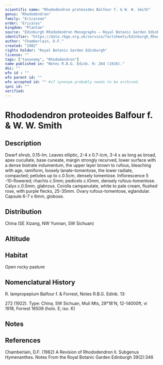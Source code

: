 ```yaml
---
scientific name: "Rhododendron proteoides Balfour f. & W. W. Smith"
genus: "Rhododendron"
family: "Ericaceae"
order: "Ericales"
kingdom: "Plantae"
source: "Edinburgh Rhododendron Monographs – Royal Botanic Garden Edinburgh"
identifier: "https://data.rbge.org.uk/service/factsheets/Edinburgh_Rhododendron_Monographs.xhtml"
author: "Chamberlain, D.F."
created: "1982"
rights holder: "Royal Botanic Garden Edinburgh"
license: ""
tags: ["taxonomy", "Rhododendron"]
name published in: "Notes R.B.G. Edinb. 9: 264 (1916)."
doi: ""
wfo id : ""
wfo parent id: ""
wfo accepted id: "" #if synonym probably needs to be archived.                      
ipni id: ""
verified:
---
```


                       

# Rhododendron proteoides Balfour f. & W. W. Smith

## Description
Dwarf shrub, 0.15-lm. Leaves elliptic, 2-4 x 0.7-lcm, 3-4 x as long as broad, apex cucullate, base cuneate, margin strongly recurved, lower surface with a dense bistrate indumentum, the upper layer brown to rufous, bleaching with age, ramiform, loosely lanate-tomentose, the lower radiate, compacted; petioles up to c.0.5cm, densely tomentose. Inflorescence 5 -10-flowered; rhachis c.5mm; pedicels c.lOmm, densely rufous-tomentose. Calyx c.0.5mm, glabrous. Corolla campanulate, white to pale cream, flushed rose, with purple flecks, 25-35mm. Ovary rufous-tomentose, eglandular. Capsule 6-7 x 6mm, globose.

## Distribution
China (SE Xizang, NW Yunnan, SW Sichuan)

## Altitude


## Habitat
Open rocky pasture

## Nomenclatural History
R. lampropeplum Balfour f. & Forrest, Notes R.B.G. Edinb. 13:
   272 (1922). Type: China, SW Sichuan, Muli Mts, 28°18'N, 12-14000ft, vi 1918, Forrest 16509 (holo. E; iso. K)
                       
## Notes


## References

Chamberlain, D.F. (1982) A Revision of Rhododendron II. Subgenus Hymenanthes. Notes From the Royal Botanic Garden Edinburgh 39(2):346
